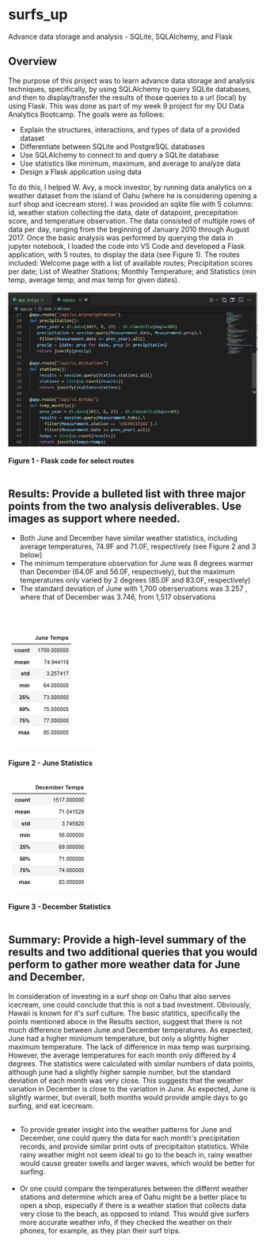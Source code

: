 # surfs_up
Advance data storage and analysis - SQLite, SQLAlchemy, and Flask


## Overview
The purpose of this project was to learn advance data storage and analysis techniques, specifically, by using SQLAlchemy to query SQLite databases, and then to display/transfer the results of those queries to a url (local) by using Flask.  This was done as part of my week 9 project for my DU Data Analytics Bootcamp.  The goals were as follows:
* Explain the structures, interactions, and types of data of a provided dataset
* Differentiate between SQLite and PostgreSQL databases
* Use SQLAlchemy to connect to and query a SQLite database
* Use statistics like minimum, maximum, and average to analyze data
* Design a Flask application using data

To do this, I helped W. Avy, a mock investor, by running data analytics on a weather dataset from the island of Oahu (where he is considering opening a surf shop and icecream store).  I was provided an sqlite file with 5 columns: id, weather station collecting the data, date of datapoint, precepitation score, and temperature observation.  The data consisted of multiple rows of data per day, ranging from the beginning of January 2010 through August 2017.  Once the basic analysis was performed by querying the data in jupyter notebook, I loaded the code into VS Code and developed a Flask application, with 5 routes, to display the data (see Figure 1).  The routes included: Welcome page with a list of available routes; Precipitation scores per date; List of Weather Stations; Monthly Temperature; and Statistics (min temp, average temp, and max temp for given dates).<br><br>
![This is an image](https://github.com/bartblack13/surfs_up/blob/main/Resources/Flask%20code.png)<br><br>
**Figure 1 - Flask code for select routes** <br><br>

## Results: Provide a bulleted list with three major points from the two analysis deliverables. Use images as support where needed.
* Both June and December have similar weather statistics, including average temperatures, 74.9F and 71.0F, respectively (see Figure 2 and 3 below)
* The minimum temperature observation for June was 8 degrees warmer than December (64.0F and 56.0F, respectively), but the maximum temperatures only varied by 2 degrees (85.0F and 83.0F, respectively)
* The standard deviation of June with 1,700 oberservations was 3.257 , where that of December was 3.746, from 1,517 observations

<br><br>![This is an image](https://github.com/bartblack13/surfs_up/blob/main/Resources/June%20Temperature%20Statistics.png)<br><br>
**Figure 2 - June Statistics** <br><br>
![This is an image](
https://github.com/bartblack13/surfs_up/blob/main/Resources/December%20Temperature%20Statistics.png)<br><br>
**Figure 3 - December Statistics** <br><br>


## Summary: Provide a high-level summary of the results and two additional queries that you would perform to gather more weather data for June and December.
In consideration of investing in a surf shop on Oahu that also serves icecream, one could conclude that this is not a bad investment.  Obviously, Hawaii is known for it's surf culture.  The basic statitics, specifically the points mentioned aboce in the Results section, suggest that there is not much difference between June and December temperatures.  As expected, June had a higher miniumum temperature, but only a slightly higher maximum temperature.  The lack of difference in max temp was surprising.  However, the average temperatures for each month only differed by 4 degrees.  The statistics were calculated with similar numbers of data points, although june had a slightly higher sample number, but the standard deviation of each month was very close.  This suggests that the weather variation in December is close to the variation in June.  As expected, June is slightly warmer, but overall, both months would provide ample days to go surfing, and eat icecream. <br><br>
* To provide greater insight into the weather patterns for June and December, one could query the data for each month's precipitation records, and provide similar print outs of precipitaiton statistics.  While rainy weather might not seem ideal to go to the beach in, rainy weather would cause greater swells and larger waves, which would be better for surfing.<br><br>
* Or one could compare the temperatures between the differnt weather stations and determine which area of Oahu might be a better place to open a shop, especially if there is a weather station that collects data very close to the beach, as opposed to inland.  This would give surfers more accurate weather info, if they checked the weather on their phones, for example, as they plan their surf trips.
